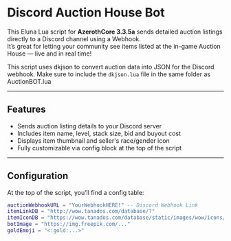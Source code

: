 # Discord Auction House Bot

This Eluna Lua script for **AzerothCore 3.3.5a** sends detailed auction listings directly to a Discord channel using a Webhook.  
It’s great for letting your community see items listed at the in-game Auction House — live and in real time!


This script uses dkjson to convert auction data into JSON for the Discord webhook.
Make sure to include the `dkjson.lua` file in the same folder as AuctionBOT.lua

---

## Features

- Sends auction listing details to your Discord server
- Includes item name, level, stack size, bid and buyout cost
- Displays item thumbnail and seller's race/gender icon
- Fully customizable via config block at the top of the script

---

## Configuration

At the top of the script, you’ll find a config table:

```lua
auctionWebhookURL = "YourWebhookHERE!" -- Discord Webhook Link
itemLinkDB = "http://wow.tanados.com/database/?"
itemIconDB = "https://wow.tanados.com/database/static/images/wow/icons/large/"
botImage = "https://img.freepik.com/..."
goldEmoji = "<:gold:...>"
```